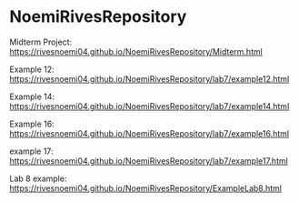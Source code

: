 # NoemiRivesRepository
Midterm Project: 
https://rivesnoemi04.github.io/NoemiRivesRepository/Midterm.html

Example 12: 
https://rivesnoemi04.github.io/NoemiRivesRepository/lab7/example12.html

Example 14: 
https://rivesnoemi04.github.io/NoemiRivesRepository/lab7/example14.html

Example 16: 
https://rivesnoemi04.github.io/NoemiRivesRepository/lab7/example16.html

example 17: 
https://rivesnoemi04.github.io/NoemiRivesRepository/lab7/example17.html

Lab 8 example: 
https://rivesnoemi04.github.io/NoemiRivesRepository/ExampleLab8.html
